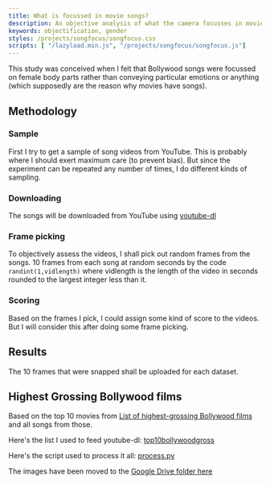 ```yaml
---
title: What is focussed in movie songs?
description: An objective analysis of what the camera focusses in movie songs.
keywords: objectification, gender
styles: /projects/songfocus/songfocus.css
scripts: [ "/lazyload.min.js", "/projects/songfocus/songfocus.js"]
---
```

This study was conceived when I felt that Bollywood songs were focussed on female body parts rather than conveying particular emotions or anything (which supposedly are the reason why movies have songs).

## Methodology ##

### Sample ###
First I try to get a sample of song videos from YouTube. This is probably where I should exert maximum care (to prevent bias). But since the experiment can be repeated any number of times, I do different kinds of sampling.

### Downloading ###
The songs will be downloaded from YouTube using [youtube-dl](https://github.com/rg3/youtube-dl)

### Frame picking ###
To objectively assess the videos, I shall pick out random frames from the songs. 10 frames from each song at random seconds by the code `randint(1,vidlength)` where vidlength is the length of the video in seconds rounded to the largest integer less than it.

### Scoring ###
Based on the frames I pick, I could assign some kind of score to the videos. But I will consider this after doing some frame picking.

## Results ##
The 10 frames that were snapped shall be uploaded for each dataset.


## Highest Grossing Bollywood films ##
Based on the top 10 movies from [List of highest-grossing Bollywood films](https://en.wikipedia.org/wiki/List_of_highest-grossing_Bollywood_films) and all songs from those.

Here's the list I used to feed youtube-dl: [top10bollywoodgross](/projects/songfocus/top10bollywoodgross)

Here's the script used to process it all: [process.py](/projects/songfocus/process.py)

The images have been moved to the [Google Drive folder here](https://drive.google.com/folderview?id=0B0ot3d36B9StfjlBRnc4SGozSVhJUVBRaHlISWtQVWZjMERKRDVLUHFZUF9ZVWpXaFdzc1U&usp=sharing)
